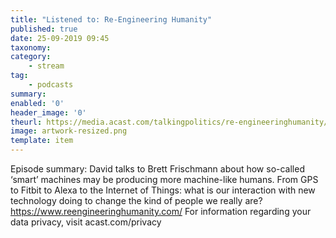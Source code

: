 ```yaml
---
title: "Listened to: Re-Engineering Humanity"
published: true
date: 25-09-2019 09:45
taxonomy:
category:
	- stream
tag:
	- podcasts
summary:
enabled: '0'
header_image: '0'
theurl: https://media.acast.com/talkingpolitics/re-engineeringhumanity/media.mp3
image: artwork-resized.png
template: item
---
```

 
Episode summary: David talks to Brett Frischmann about how so-called ‘smart’ machines may be producing more machine-like humans. From GPS to Fitbit to Alexa to the Internet of Things: what is our interaction with new technology doing to change the kind of people we really are? https://www.reengineeringhumanity.com/ For information regarding your data privacy, visit acast.com/privacy
